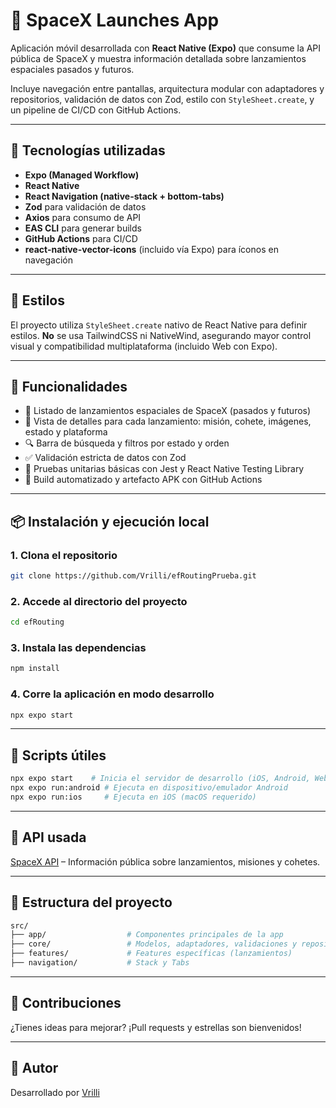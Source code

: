 # 🚀 SpaceX Launches App

Aplicación móvil desarrollada con **React Native (Expo)** que consume la API pública de SpaceX y muestra información detallada sobre lanzamientos espaciales pasados y futuros.

Incluye navegación entre pantallas, arquitectura modular con adaptadores y repositorios, validación de datos con Zod, estilo con `StyleSheet.create`, y un pipeline de CI/CD con GitHub Actions.

---

## 🧠 Tecnologías utilizadas

* **Expo (Managed Workflow)**
* **React Native**
* **React Navigation (native-stack + bottom-tabs)**
* **Zod** para validación de datos
* **Axios** para consumo de API
* **EAS CLI** para generar builds
* **GitHub Actions** para CI/CD
* **react-native-vector-icons** (incluido vía Expo) para íconos en navegación

---

## 🎨 Estilos

El proyecto utiliza `StyleSheet.create` nativo de React Native para definir estilos.
**No** se usa TailwindCSS ni NativeWind, asegurando mayor control visual y compatibilidad multiplataforma (incluido Web con Expo).

---

## 📱 Funcionalidades

* 🚁 Listado de lanzamientos espaciales de SpaceX (pasados y futuros)
* 📄 Vista de detalles para cada lanzamiento: misión, cohete, imágenes, estado y plataforma
* 🔍 Barra de búsqueda y filtros por estado y orden
* ✅ Validación estricta de datos con Zod
* 🤖 Pruebas unitarias básicas con Jest y React Native Testing Library
* 🔄 Build automatizado y artefacto APK con GitHub Actions

---

## 📦 Instalación y ejecución local

### 1. Clona el repositorio

```bash
git clone https://github.com/Vrilli/efRoutingPrueba.git
```

### 2. Accede al directorio del proyecto

```bash
cd efRouting
```

### 3. Instala las dependencias

```bash
npm install
```

### 4. Corre la aplicación en modo desarrollo

```bash
npx expo start
```

---

## 🧪 Scripts útiles

```bash
npx expo start    # Inicia el servidor de desarrollo (iOS, Android, Web)
npx expo run:android # Ejecuta en dispositivo/emulador Android
npx expo run:ios     # Ejecuta en iOS (macOS requerido)
```

---

## 🔗 API usada

[SpaceX API](https://github.com/r-spacex/SpaceX-API) – Información pública sobre lanzamientos, misiones y cohetes.

---

## 📁 Estructura del proyecto

```bash
src/
├── app/                  # Componentes principales de la app
├── core/                 # Modelos, adaptadores, validaciones y repositorios
├── features/             # Features específicas (lanzamientos)
├── navigation/           # Stack y Tabs
```

---

## 🤝 Contribuciones

¿Tienes ideas para mejorar? ¡Pull requests y estrellas son bienvenidos!

---

## 🥀 Autor

Desarrollado por [Vrilli](https://github.com/Vrilli)
